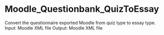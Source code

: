 # Moodle_Questionbank_QuizToEssay
Convert the questionnaire exported Moodle from quiz type to essay type.  
Input: Moodle XML file
Output: Moodle XML file
